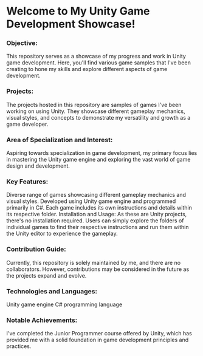 <h1>Welcome to My Unity Game Development Showcase!</h1>
<h3>Objective:</h3>
This repository serves as a showcase of my progress and work in Unity game development. Here, you'll find various game samples that I've been creating to hone my skills and explore different aspects of game development.

<h3>Projects:</h3>
The projects hosted in this repository are samples of games I've been working on using Unity. They showcase different gameplay mechanics, visual styles, and concepts to demonstrate my versatility and growth as a game developer.

<h3>Area of Specialization and Interest:</h3>
Aspiring towards specialization in game development, my primary focus lies in mastering the Unity game engine and exploring the vast world of game design and development.

<h3>Key Features:</h3>
Diverse range of games showcasing different gameplay mechanics and visual styles.
Developed using Unity game engine and programmed primarily in C#.
Each game includes its own instructions and details within its respective folder.
Installation and Usage:
As these are Unity projects, there's no installation required. Users can simply explore the folders of individual games to find their respective instructions and run them within the Unity editor to experience the gameplay.

<h3>Contribution Guide:</h3>
Currently, this repository is solely maintained by me, and there are no collaborators. However, contributions may be considered in the future as the projects expand and evolve.

<h3>Technologies and Languages:</h3>
Unity game engine
C# programming language
<h3>Notable Achievements:</h3>
I've completed the Junior Programmer course offered by Unity, which has provided me with a solid foundation in game development principles and practices.
